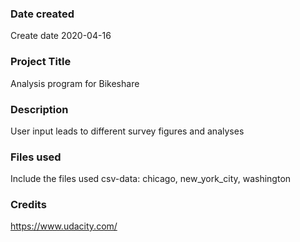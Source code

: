 ### Date created
Create date 2020-04-16

### Project Title
Analysis program for Bikeshare

### Description
User input leads to different survey figures and analyses

### Files used
Include the files used
csv-data: chicago, new_york_city, washington

### Credits
https://www.udacity.com/
